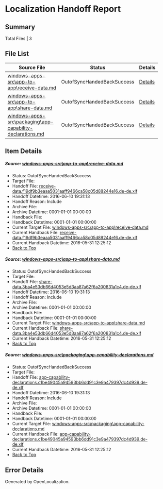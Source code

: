 # <a name='report-top'></a> Localization Handoff Report

## Summary
 Total Files | 3

## File List
 Source File | Status | Details 
 ----------- | ------ | ------- 
 [windows-apps-src\app-to-app\receive-data.md](https://github.com/Microsoft/windows-apps/blob/03b9943d9bf76343bfbbe714f681a2b398d1a9ad/windows-apps-src/app-to-app/receive-data.md) | OutofSyncHandedBackSuccess | [Details](#de61bdbbf22c6f397b4a10634e711f926f1c5904131)
 [windows-apps-src\app-to-app\share-data.md](https://github.com/Microsoft/windows-apps/blob/03b9943d9bf76343bfbbe714f681a2b398d1a9ad/windows-apps-src/app-to-app/share-data.md) | OutofSyncHandedBackSuccess | [Details](#de9d4e88cfc00d5e428b8ddb8a27cc4ffd619e85132)
 [windows-apps-src\packaging\app-capability-declarations.md](https://github.com/Microsoft/windows-apps/blob/747cdcecfa04005ee4512007bef95059bd81fb56/windows-apps-src/packaging/app-capability-declarations.md) | OutofSyncHandedBackSuccess | [Details](#c3c70afbeab95fa967d5e7bb4b6dc9a9a66b6a393363)

## Item Details
##### <a name='de61bdbbf22c6f397b4a10634e711f926f1c5904131'></a> Source: [windows-apps-src\app-to-app\receive-data.md](https://github.com/Microsoft/windows-apps/blob/03b9943d9bf76343bfbbe714f681a2b398d1a9ad/windows-apps-src/app-to-app/receive-data.md)
* Status: OutofSyncHandedBackSuccess
* Target File: 
* Handoff File: [receive-data.f19df9b3eaaa5031aaff9466ca58c05d88244e16.de-de.xlf](https://github.com/Microsoft/WDG.handoff/blob/dc0414500658405a1950e26d072fc985564dc602/ol-handoff/Microsoft/windows-apps.de-de/master/receive-data.f19df9b3eaaa5031aaff9466ca58c05d88244e16.de-de.xlf)
* Handoff Datetime: 2016-06-10 19:31:13
* Handoff Reason: Include
* Archive File: 
* Archive Datetime: 0001-01-01 00:00:00
* Handback File: 
* Handback Datetime: 0001-01-01 00:00:00
* Current Target File: [windows-apps-src\app-to-app\receive-data.md](https://github.com/Microsoft/windows-apps.de-de/blob/bc116d2542b0e55dbcea8b0066b22f4fe390f61b/windows-apps-src/app-to-app/receive-data.md)
* Current Handback File: [receive-data.f19df9b3eaaa5031aaff9466ca58c05d88244e16.de-de.xlf](https://github.com/Microsoft/WDG.handback/blob/1c9c9003998bb686554b589e6359b74d3157482b/ol-handback/Microsoft/windows-apps.de-de/master/receive-data.f19df9b3eaaa5031aaff9466ca58c05d88244e16.de-de.xlf)
* Current Handback Datetime: 2016-05-31 12:25:12
* [Back to Top](#report-top)

##### <a name='de9d4e88cfc00d5e428b8ddb8a27cc4ffd619e85132'></a> Source: [windows-apps-src\app-to-app\share-data.md](https://github.com/Microsoft/windows-apps/blob/03b9943d9bf76343bfbbe714f681a2b398d1a9ad/windows-apps-src/app-to-app/share-data.md)
* Status: OutofSyncHandedBackSuccess
* Target File: 
* Handoff File: [share-data.3ba4e53db66d4053e5d3aa87a62f6a200831a1c4.de-de.xlf](https://github.com/Microsoft/WDG.handoff/blob/dc0414500658405a1950e26d072fc985564dc602/ol-handoff/Microsoft/windows-apps.de-de/master/share-data.3ba4e53db66d4053e5d3aa87a62f6a200831a1c4.de-de.xlf)
* Handoff Datetime: 2016-06-10 19:31:13
* Handoff Reason: Include
* Archive File: 
* Archive Datetime: 0001-01-01 00:00:00
* Handback File: 
* Handback Datetime: 0001-01-01 00:00:00
* Current Target File: [windows-apps-src\app-to-app\share-data.md](https://github.com/Microsoft/windows-apps.de-de/blob/bc116d2542b0e55dbcea8b0066b22f4fe390f61b/windows-apps-src/app-to-app/share-data.md)
* Current Handback File: [share-data.3ba4e53db66d4053e5d3aa87a62f6a200831a1c4.de-de.xlf](https://github.com/Microsoft/WDG.handback/blob/1c9c9003998bb686554b589e6359b74d3157482b/ol-handback/Microsoft/windows-apps.de-de/master/share-data.3ba4e53db66d4053e5d3aa87a62f6a200831a1c4.de-de.xlf)
* Current Handback Datetime: 2016-05-31 12:25:12
* [Back to Top](#report-top)

##### <a name='c3c70afbeab95fa967d5e7bb4b6dc9a9a66b6a393363'></a> Source: [windows-apps-src\packaging\app-capability-declarations.md](https://github.com/Microsoft/windows-apps/blob/747cdcecfa04005ee4512007bef95059bd81fb56/windows-apps-src/packaging/app-capability-declarations.md)
* Status: OutofSyncHandedBackSuccess
* Target File: 
* Handoff File: [app-capability-declarations.c1be49045a94593bb6dd91c3e9a479397dc4d939.de-de.xlf](https://github.com/Microsoft/WDG.handoff/blob/dc0414500658405a1950e26d072fc985564dc602/ol-handoff/Microsoft/windows-apps.de-de/master/app-capability-declarations.c1be49045a94593bb6dd91c3e9a479397dc4d939.de-de.xlf)
* Handoff Datetime: 2016-06-10 19:31:13
* Handoff Reason: Include
* Archive File: 
* Archive Datetime: 0001-01-01 00:00:00
* Handback File: 
* Handback Datetime: 0001-01-01 00:00:00
* Current Target File: [windows-apps-src\packaging\app-capability-declarations.md](https://github.com/Microsoft/windows-apps.de-de/blob/bc116d2542b0e55dbcea8b0066b22f4fe390f61b/windows-apps-src/packaging/app-capability-declarations.md)
* Current Handback File: [app-capability-declarations.c1be49045a94593bb6dd91c3e9a479397dc4d939.de-de.xlf](https://github.com/Microsoft/WDG.handback/blob/1c9c9003998bb686554b589e6359b74d3157482b/ol-handback/Microsoft/windows-apps.de-de/master/app-capability-declarations.c1be49045a94593bb6dd91c3e9a479397dc4d939.de-de.xlf)
* Current Handback Datetime: 2016-05-31 12:25:12
* [Back to Top](#report-top)


## Error Details

Generated by OpenLocalization.
